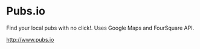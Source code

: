 # Pubs.io

Find your local pubs with no click!. Uses Google Maps and FourSquare API.

http://www.pubs.io
